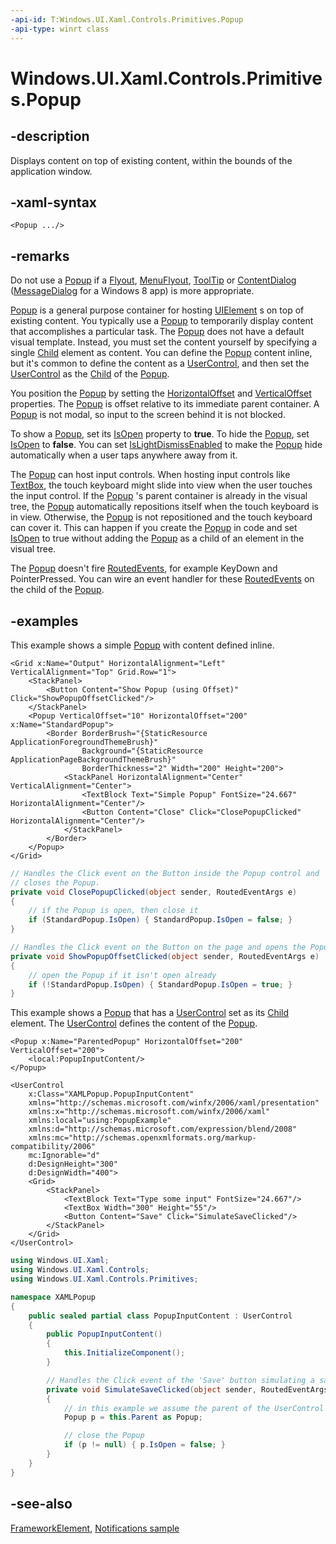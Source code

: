 ```yaml
---
-api-id: T:Windows.UI.Xaml.Controls.Primitives.Popup
-api-type: winrt class
---
```


<!-- Class syntax.
public class Popup : Windows.UI.Xaml.FrameworkElement, Windows.UI.Xaml.Controls.Primitives.IPopup, Windows.UI.Xaml.Controls.Primitives.IPopup2
-->

# Windows.UI.Xaml.Controls.Primitives.Popup

## -description

Displays content on top of existing content, within the bounds of the application window.

## -xaml-syntax

```xaml
<Popup .../>
```

## -remarks

Do not use a [Popup](popup.md) if a [Flyout](../windows.ui.xaml.controls/flyout.md), [MenuFlyout](../windows.ui.xaml.controls/menuflyout.md), [ToolTip](../windows.ui.xaml.controls/tooltip.md) or [ContentDialog](../windows.ui.xaml.controls/contentdialog.md) ([MessageDialog](../windows.ui.popups/messagedialog.md) for a Windows 8 app) is more appropriate.

<!--For more info, see Displaying popups. (Add this when the topic is created.)-->

[Popup](popup.md) is a general purpose container for hosting [UIElement](../windows.ui.xaml/uielement.md) s on top of existing content. You typically use a [Popup](popup.md) to temporarily display content that accomplishes a particular task. The [Popup](popup.md) does not have a default visual template. Instead, you must set the content yourself by specifying a single [Child](popup_child.md) element as content. You can define the [Popup](popup.md) content inline, but it's common to define the content as a [UserControl](../windows.ui.xaml.controls/usercontrol.md), and then set the [UserControl](../windows.ui.xaml.controls/usercontrol.md) as the [Child](popup_child.md) of the [Popup](popup.md).

You position the [Popup](popup.md) by setting the [HorizontalOffset](popup_horizontaloffset.md) and [VerticalOffset](popup_verticaloffset.md) properties. The [Popup](popup.md) is offset relative to its immediate parent container. A [Popup](popup.md) is not modal, so input to the screen behind it is not blocked.

To show a [Popup](popup.md), set its [IsOpen](popup_isopen.md) property to **true**. To hide the [Popup](popup.md), set [IsOpen](popup_isopen.md) to **false**. You can set [IsLightDismissEnabled](popup_islightdismissenabled.md) to make the [Popup](popup.md) hide automatically when a user taps anywhere away from it.

The [Popup](popup.md) can host input controls. When hosting input controls like [TextBox](../windows.ui.xaml.controls/textbox.md), the touch keyboard might slide into view when the user touches the input control. If the [Popup](popup.md) 's parent container is already in the visual tree, the [Popup](popup.md) automatically repositions itself when the touch keyboard is in view. Otherwise, the [Popup](popup.md) is not repositioned and the touch keyboard can cover it. This can happen if you create the [Popup](popup.md) in code and set [IsOpen](popup_isopen.md) to true without adding the [Popup](popup.md) as a child of an element in the visual tree.

The [Popup](popup.md) doesn't fire [RoutedEvents](../windows.ui.xaml/routedevent.md), for example KeyDown and PointerPressed. You can wire an event handler for these [RoutedEvents](../windows.ui.xaml/routedevent.md) on the child of the [Popup](popup.md).

## -examples

This example shows a simple [Popup](popup.md) with content defined inline.

```xaml
<Grid x:Name="Output" HorizontalAlignment="Left" VerticalAlignment="Top" Grid.Row="1">
    <StackPanel>
        <Button Content="Show Popup (using Offset)" Click="ShowPopupOffsetClicked"/>
    </StackPanel>
    <Popup VerticalOffset="10" HorizontalOffset="200" x:Name="StandardPopup">
        <Border BorderBrush="{StaticResource ApplicationForegroundThemeBrush}" 
                Background="{StaticResource ApplicationPageBackgroundThemeBrush}"
                BorderThickness="2" Width="200" Height="200">
            <StackPanel HorizontalAlignment="Center" VerticalAlignment="Center">
                <TextBlock Text="Simple Popup" FontSize="24.667" HorizontalAlignment="Center"/>
                <Button Content="Close" Click="ClosePopupClicked" HorizontalAlignment="Center"/>
            </StackPanel>
        </Border>
    </Popup>
</Grid>
```

```csharp
// Handles the Click event on the Button inside the Popup control and 
// closes the Popup. 
private void ClosePopupClicked(object sender, RoutedEventArgs e)
{
    // if the Popup is open, then close it 
    if (StandardPopup.IsOpen) { StandardPopup.IsOpen = false; }
}

// Handles the Click event on the Button on the page and opens the Popup. 
private void ShowPopupOffsetClicked(object sender, RoutedEventArgs e)
{
    // open the Popup if it isn't open already 
    if (!StandardPopup.IsOpen) { StandardPopup.IsOpen = true; }
} 
```

This example shows a [Popup](popup.md) that has a [UserControl](../windows.ui.xaml.controls/usercontrol.md) set as its [Child](popup_child.md) element. The [UserControl](../windows.ui.xaml.controls/usercontrol.md) defines the content of the [Popup](popup.md).

```xaml
<Popup x:Name="ParentedPopup" HorizontalOffset="200" VerticalOffset="200">
    <local:PopupInputContent/>
</Popup>
```

```xaml
<UserControl
    x:Class="XAMLPopup.PopupInputContent"
    xmlns="http://schemas.microsoft.com/winfx/2006/xaml/presentation"
    xmlns:x="http://schemas.microsoft.com/winfx/2006/xaml"
    xmlns:local="using:PopupExample"
    xmlns:d="http://schemas.microsoft.com/expression/blend/2008"
    xmlns:mc="http://schemas.openxmlformats.org/markup-compatibility/2006"
    mc:Ignorable="d"
    d:DesignHeight="300"
    d:DesignWidth="400">
    <Grid>
        <StackPanel>
            <TextBlock Text="Type some input" FontSize="24.667"/>
            <TextBox Width="300" Height="55"/>
            <Button Content="Save" Click="SimulateSaveClicked"/>
        </StackPanel>
    </Grid>
</UserControl>
```

```csharp
using Windows.UI.Xaml;
using Windows.UI.Xaml.Controls;
using Windows.UI.Xaml.Controls.Primitives;

namespace XAMLPopup
{
    public sealed partial class PopupInputContent : UserControl
    {
        public PopupInputContent()
        {
            this.InitializeComponent();
        }

        // Handles the Click event of the 'Save' button simulating a save and close 
        private void SimulateSaveClicked(object sender, RoutedEventArgs e)
        {
            // in this example we assume the parent of the UserControl is a Popup 
            Popup p = this.Parent as Popup;

            // close the Popup
            if (p != null) { p.IsOpen = false; }  
        } 
    }
}
```

## -see-also

[FrameworkElement](../windows.ui.xaml/frameworkelement.md), [Notifications sample](https://github.com/Microsoft/Windows-universal-samples/tree/master/Samples/Notifications)
